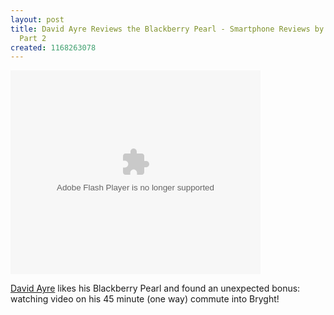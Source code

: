 ```yaml
---
layout: post
title: David Ayre Reviews the Blackberry Pearl - Smartphone Reviews by Real People
  Part 2
created: 1168263078
---
```

<embed style="width:400px; height:326px;" id="VideoPlayback" type="application/x-shockwave-flash" src="http://video.google.com/googleplayer.swf?docId=-9209624563174029153&hl=en-CA" flashvars=""> </embed>
<p><a href="http://www.gtrlabs.org/blog/dave">David Ayre</a> likes his Blackberry Pearl and found an unexpected bonus: watching video on his 45 minute (one way) commute into Bryght!</p>
